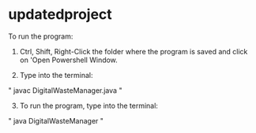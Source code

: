 # updatedproject

To run the program:

1. Ctrl, Shift, Right-Click the folder where the program is saved and click on 'Open Powershell Window.

2. Type into the terminal:

" javac DigitalWasteManager.java "

3.  To run the program, type into the terminal:

" java DigitalWasteManager "
